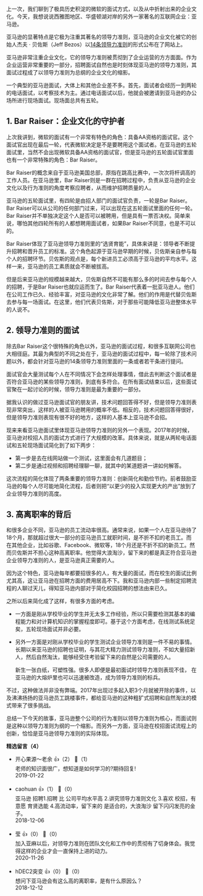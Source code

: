 上一次，我们聊到了极具历史积淀的微软的面试方式，以及从中折射出来的企业文化。今天，我想说说西雅图地区、华盛顿湖对岸的另外一家著名的互联网企业：亚马逊。

亚马逊的显著特点是它极为注重其著名的领导力准则，亚马逊的企业文化被它的创始人杰夫 · 贝佐斯（Jeff Bezos）以[14条领导力准则](https://www.amazon.jobs/principles)的形式公布在了网站上。

亚马逊非常注重企业文化，它的领导力准则被贯彻到了企业运营的方方面面。作为企业运营非常重要的一部分，招聘面试自然也是时刻体现亚马逊的领导力准则，其面试过程成了以领导力准则为总纲的企业文化的缩影。

一个典型的亚马逊面试，大体上和其他企业差不多。首先，面试者会经历一到两轮的电话面试，以考察技术为主。通过电话面试以后，他就会被邀请到亚马逊的办公场所进行现场面试。现场面总共有五轮。

## 1. Bar Raiser：企业文化的守护者

上次我讲到，微软的面试有一个非常有特色的角色：具备AA资格的面试官。这个面试官出现在最后一轮，代表微软决定是不是要聘用这个面试者。在亚马逊的五轮面试里，当然不会出现微软具备AA资格的面试官，但是亚马逊的五轮面试官里面也有一个非常特殊的角色：Bar Raiser。

Bar Raiser的概念来自于亚马逊美国总部，原指在跳高比赛中，一次次将杆调高的工作人员。在亚马逊里，Bar Raiser则是一群在招聘过程中，负责从亚马逊的企业文化以及行为准则的角度考察应聘者，从而维护招聘质量的人。

亚马逊的五轮面试里，有四轮是由招人部门的面试官负责，一轮是Bar Raiser。Bar Raiser可以从公司的任何部门过来，可以出现在这五轮面试里面的任何一轮。Bar Raiser并不单独决定这个人是否可以被聘用，但是具有一票否决权。简单来说，哪怕其他四轮所有的人都想聘用面试者，如果Bar Raiser不同意，也是不可以的。

Bar Raiser体现了亚马逊领导力准则里的“选贤育能”，具体来讲是：领导者不断提升招聘和晋升员工的标准。这个角色起源于亚马逊早期的时候，贝佐斯亲自参与每个人的招聘环节。贝佐斯的观点是，每个新进员工必须高于亚马逊的平均水平。这样一来，亚马逊的员工素质就会不断被拔高。

但是后来亚马逊的规模越来越大，贝佐斯自然不可能有那么多的时间去参与每个人的招聘，于是Bar Raiser也就应运而生了。Bar Raiser代表着一批亚马逊人。他们在公司工作已久、经验丰富，对亚马逊的文化非常了解。他们的作用是代替贝佐斯去参与每一场面试。在这里，他们代表贝佐斯，对于那些可能降低亚马逊整体水平的人说不。

## 2. 领导力准则的面试

除去Bar Raiser这个很特殊的角色以外，亚马逊的面试过程，和很多互联网公司也大相径庭。其最为典型的不同之处在于，亚马逊的面试过程中，每一轮除了技术问题以外，都会针对亚马逊的14条领导力准则里面的一条或者若干条进行提问。

面试官会大量测试每个人在不同情况下会怎样处理事情，借此去判断这个面试者是否符合亚马逊的某些领导力准则，到底有多符合。在所有面试结束以后，这些面试官聚在一起讨论的时候，领导力准则是最为重要的一部分。

据我认识的做过亚马逊面试官的朋友讲，技术问题回答得不好，但是领导力准则表现非常突出，这样的人被亚马逊聘用的概率不低。相反的，技术问题回答得很好，但是领导力准则表现有很不好的地方，这样的人基本上亚马逊不会招。

现来来看亚马逊面试里体现亚马逊领导力准则的另外一个表现。2017年的时候，亚马逊对校招人员的面试方式进行了大规模的改革。具体来说，就是从两轮电话面试和五轮现场面试简化到了如下两步：

- 第一步是去在线网站做一个测试，这里面会有几道题目；
- 第二步是通过视频和招聘经理聊一聊，就其中的某道题讲一讲如何解答。

这次流程的简化体现了两条重要的领导力准则：创新简化和勤俭节约。前者鼓励亚马逊的每个人尽可能地简化流程，后者则把“以更少的投入实现更大的产出”放到了企业领导力准则的高度。

## 3. 高离职率的背后

和很多企业不同，亚马逊的员工流动率很高。通常来说，如果一个人在亚马逊待了18个月，那就超过很大一部分的亚马逊员工就职时间，是不折不扣的老员工。而在其他企业，比如谷歌、Facebook、微软等，18个月还是不折不扣的新员工。然而贝佐斯并不担心这种高离职率。他觉得大浪淘沙，留下来的都是真正符合亚马逊企业领导力准则的人，是亚马逊真正需要的人。

因为这个特色，亚马逊每年都要招很多的人，有大量的面试，而在校生的面试比例尤其高，这让亚马逊在招聘方面的费用居高不下。我和亚马逊内部一些制定招聘流程的人聊过天儿，得知亚马逊内部对于简化校园招聘的想法由来已久。

之所以后来简化成了这样，有很多方面的考虑。

- 一方面是刚从学校毕业的学生并无太多工作经验，所以只需要检测其基本的编程能力和对计算机知识的掌握程度即可。基于这个方面考虑，在线测试系统足矣，五轮现场面试并非必要。
- 另外一方面是对刚从学校毕业的学生测试企业领导力准则是一件不易的事情。长期以来亚马逊的招聘也证明，与其花大精力测试领导力准则，不如大量招新人，然后自然淘汰，能够经受住考验留下来的自然是公司需要的人。  
    
  新生一张白纸，可塑性强。很多人即便是最初面试时领导力准则表现不佳， 在亚马逊的大熔炉里也可以迅速被改造，成为领导力准则的标兵。

不过，这种做法并非没有弊端。2017年出现过多起入职3个月就被开除的事件，以及沸沸扬扬的亚马逊员工跳楼事件，都给亚马逊的这种粗犷式招聘和自然淘汰的模式带来了很多挑战。

总结一下今天的故事，亚马逊整个公司的行为准则以领导力准则为核心，而面试则是这种以领导力准则为纲的一个缩影。而另外一方面，亚马逊在校招面试流程上的创新，恰恰是亚马逊领导力准则的实际体现。
<div><strong>精选留言（4）</strong></div><ul>
<li><span>开心果源～老余</span> 👍（2） 💬（1）<div>老师的知识面很广，想知道是如何学习的?期待回复!</div>2019-01-22</li><br/><li><span>caohuan</span> 👍（1） 💬（0）<div>亚马逊 招聘1.招聘 比 公司平均水平高 2.讲究领导力准则文化 3.喜欢 校招，有意愿 育贤选能 4.高流动率，留下来的 是适合的，大浪淘沙 留下闪闪发亮的金子。</div>2018-12-06</li><br/><li><span>莹</span> 👍（0） 💬（0）<div>加入亚麻以后，对领导力准则在团队文化和工作中的贯彻有了切身体会。我觉得这样的企业才会一直保持上进的动力。</div>2020-11-26</li><br/><li><span>hDEC2突变</span> 👍（0） 💬（0）<div>想问下亚马逊会有这么高的离职率，是有什么原因么？</div>2018-12-12</li><br/>
</ul>